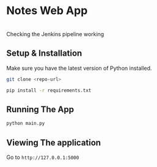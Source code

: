 # Notes Web App 
<br> Checking the Jenkins pipeline working

## Setup & Installation

Make sure you have the latest version of Python installed.

```bash
git clone <repo-url>
```

```bash
pip install -r requirements.txt
```

## Running The App

```bash
python main.py
```

## Viewing The application

Go to `http://127.0.0.1:5000`

